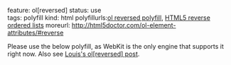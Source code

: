 feature: ol[reversed]
status: use  
tags: polyfill
kind: html
polyfillurls:[ol reversed polyfill](https://gist.github.com/1671548), [HTML5 reverse ordered lists](https://github.com/impressivewebs/HTML5-Reverse-Ordered-Lists)
moreurl: http://html5doctor.com/ol-element-attributes/#reverse

Please use the below polyfill, as WebKit is the only engine that supports it right now.
Also see [Louis's ol[reversed] post](http://www.impressivewebs.com/reverse-ordered-lists-html5/).

